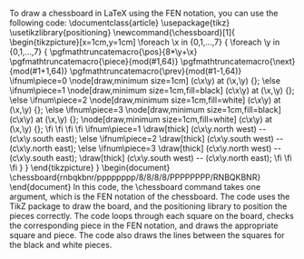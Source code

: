 To draw a chessboard in LaTeX using the FEN notation, you can use the following code:
\documentclass{article}
\usepackage{tikz}
\usetikzlibrary{positioning}
\newcommand{\chessboard}[1]{
  \begin{tikzpicture}[x=1cm,y=1cm]
    \foreach \x in {0,1,...,7} {
      \foreach \y in {0,1,...,7} {
        \pgfmathtruncatemacro{\pos}{8*\y+\x}
        \pgfmathtruncatemacro{\piece}{mod(#1,64)}
        \pgfmathtruncatemacro{\next}{mod(#1+1,64)}
        \pgfmathtruncatemacro{\prev}{mod(#1-1,64)}
        \ifnum\piece=0
          \node[draw,minimum size=1cm] (c\x\y) at (\x,\y) {};
        \else
          \ifnum\piece=1
            \node[draw,minimum size=1cm,fill=black] (c\x\y) at (\x,\y) {};
          \else
            \ifnum\piece=2
              \node[draw,minimum size=1cm,fill=white] (c\x\y) at (\x,\y) {};
            \else
              \ifnum\piece=3
                \node[draw,minimum size=1cm,fill=black] (c\x\y) at (\x,\y) {};
                \node[draw,minimum size=1cm,fill=white] (c\x\y) at (\x,\y) {};
              \fi
            \fi
          \fi
        \fi
        \ifnum\piece=1
          \draw[thick] (c\x\y.north west) -- (c\x\y.south east);
        \else
          \ifnum\piece=2
            \draw[thick] (c\x\y.south west) -- (c\x\y.north east);
          \else
            \ifnum\piece=3
              \draw[thick] (c\x\y.north west) -- (c\x\y.south east);
              \draw[thick] (c\x\y.south west) -- (c\x\y.north east);
            \fi
          \fi
        \fi
      }
    }
  \end{tikzpicture}
}
\begin{document}
\chessboard{rnbqkbnr/pppppppp/8/8/8/8/PPPPPPPP/RNBQKBNR}
\end{document}
In this code, the \chessboard command takes one argument, which is the FEN notation of the chessboard. The code uses the TikZ package to draw the board, and the positioning library to position the pieces correctly. The code loops through each square on the board, checks the corresponding piece in the FEN notation, and draws the appropriate square and piece. The code also draws the lines between the squares for the black and white pieces.